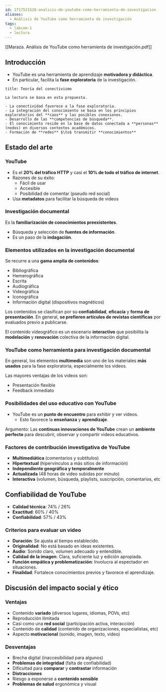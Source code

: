 ```yaml
---
id: 1717521528-analisis-de-youtube-como-herramienta-de-investigacion
aliases:
  - Análisis de YouTube como herramienta de investigación
tags:
  - labcom-1
  - lectura
---
```


[[Maraza. Análisis de YouTube como herramienta de investigación.pdf]]

## Introducción

- YouTube es una herramienta de aprendizaje **motivadora y didáctica**.
- En particular, facilita la **fase exploratoria** de la investigación.

```ad-info
title: Teoría del conectivismo

La lectura se basa en esta propuesta.

- La conectividad favorece a la fase exploratoria.
- La integración del conocimiento se basa en los principios exploratorios del **caos** y las posibles conexiones.
- Desarrollo de las **competencias de búsqueda**.
- El conocimiento reside en la base de datos conectada a **personas** (nodos) en diversos contextos académicos.
- Formación de **redes** $\to$ transmitir **conocimientos**

```

## Estado del arte

### YouTube

- Es el **20% del tráfico HTTP** y casi el **10% de todo el tráfico de internet**.
- Razones de su éxito:
  - Fácil de usar
  - Accesible
  - Posibilidad de comentar (pseudo red social)
- Usa **metadatos** para facilitar la búsqueda de videos

### Investigación documental

Es la **familiarización de conocimientos preexistentes**.

- Búsqueda y selección de **fuentes de información**.
- Es un paso de la **indagación**.

### Elementos utilizados en la investigación documental

Se recurre a una **gama amplia de contenidos**:

- Bibliográfica
- Hemerográfica
- Escrita
- Audiográfica
- Videográfica
- Iconográfica
- Información digital (dispositivos magnéticos)

Los contenidos se clasifican por su **confiabilidad**, **eficacia** y **forma de presentación**. En general, **se prefieren artículos de revistas científicas** por evaluados previo a publicarse.

El contenido videográfico es un escenario **interactivo** que posibilita la **modelación** y **renovación** colectiva de la información digital.

### YouTube como herramienta para investigación documental

En general, los elementos **multimedia** son uno de los materiales **más usados** para la fase exploratoria, especialmente los videos.

Las mayores ventajas de los videos son:

- Presentación flexible
- Feedback inmediato

### Posibilidades del uso educativo con YouTube

- YouTube es un **punto de encuentro** para exhibir y ver videos.
  - Esto favorece la **enseñanza** y **aprendizaje**.

Argumento: Las **continuas innovaciones de YouTube** crean un **ambiente perfecto** para descubrir, observar y compartir videos educativos.

### Factores de contribución investigativa de YouTube

- **Multimediática** (comentarios y subtítulos)
- **Hipertextual** (hipervínculos a más sitios de información)
- **Independiente geográfica y temporalmente**
- **Actualizada** (48 horas de video subidas por minuto)
- **Interactiva** (volumen, búsqueda, playlists, suscripción, comentarios, etc

## Confiabilidad de YouTube

- **Calidad técnica**: 74% / 26%
- **Exactitud**: 60% / 40%
- **Confiabilidad**: 57% / 43%

### Criterios para evaluar un video

- **Duración**: Se ajusta al tiempo establecido.
- **Originalidad**: No está basado en ideas existentes.
- **Audio**: Sonido claro, volumen adecuado y entendible.
- **Calidad de la imagen**: Clara, suficiente luz y edición apropiada.
- **Función empática y problematización**: Involucra al espectador en situaciones.
- **Finalidad**: Fortalece conocimientos previos y favorece el aprendizaje.

## Discusión del impacto social y ético

### Ventajas

- Contenido **variado** (diversos lugares, idiomas, POVs, etc)
- Reproducción ilimitada
- Casi como una **red social** (participación activa, interacción)
- Contenido de **calidad** (contenido de organizaciones, especialistas, etc)
- Aspecto **motivacional** (sonido, imagen, texto, video)

### Desventajas

- Brecha digital (inaccesibilidad para algunos)
- **Problemas de integridad** (falta de confiabilidad)
- Dificultad para **comparar** y **contrastar** información
- **Distracciones**
- Riesgo a exponerse a **contenido sensible**
- **Problemas de salud** ergonómica y visual
